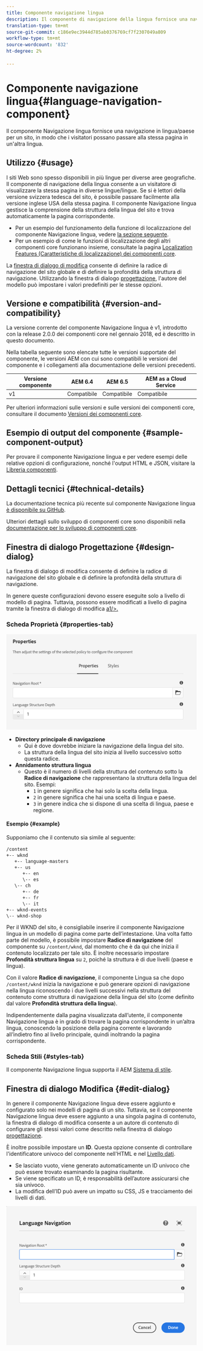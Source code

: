 ```yaml
---
title: Componente navigazione lingua
description: Il componente di navigazione della lingua fornisce una navigazione tra la lingua e il paese per un sito, in modo che i visitatori possano passare alla stessa pagina in un'impostazione internazionale diversa.
translation-type: tm+mt
source-git-commit: c186e9ec3944d785ab0376769cf7f2307049a809
workflow-type: tm+mt
source-wordcount: '832'
ht-degree: 2%

---
```



# Componente navigazione lingua{#language-navigation-component}

Il componente Navigazione lingua fornisce una navigazione in lingua/paese per un sito, in modo che i visitatori possano passare alla stessa pagina in un&#39;altra lingua.

## Utilizzo {#usage}

I siti Web sono spesso disponibili in più lingue per diverse aree geografiche. Il componente di navigazione della lingua consente a un visitatore di visualizzare la stessa pagina in diverse lingue/lingue. Se si è lettori della versione svizzera tedesca del sito, è possibile passare facilmente alla versione inglese USA della stessa pagina. Il componente Navigazione lingua gestisce la comprensione della struttura della lingua del sito e trova automaticamente la pagina corrispondente.

* Per un esempio del funzionamento della funzione di localizzazione del componente Navigazione lingua, vedere [la sezione seguente](#example).
* Per un esempio di come le funzioni di localizzazione degli altri componenti core funzionano insieme, consultate la pagina [Localization Features (Caratteristiche di localizzazione) dei componenti core](/help/get-started/localization.md).

La [finestra di dialogo di modifica](#edit-dialog) consente di definire la radice di navigazione del sito globale e di definire la profondità della struttura di navigazione. Utilizzando la finestra di dialogo [progettazione](#design-dialog), l&#39;autore del modello può impostare i valori predefiniti per le stesse opzioni.

## Versione e compatibilità {#version-and-compatibility}

La versione corrente del componente Navigazione lingua è v1, introdotto con la release 2.0.0 dei componenti core nel gennaio 2018, ed è descritto in questo documento.

Nella tabella seguente sono elencate tutte le versioni supportate del componente, le versioni AEM con cui sono compatibili le versioni del componente e i collegamenti alla documentazione delle versioni precedenti.

| Versione componente | AEM 6.4   | AEM 6.5 | AEM as a Cloud Service |
|--- |--- |--- |---|
| v1 | Compatibile | Compatibile | Compatibile |

Per ulteriori informazioni sulle versioni e sulle versioni dei componenti core, consultare il documento [Versioni dei componenti core](/help/versions.md).

## Esempio di output del componente {#sample-component-output}

Per provare il componente Navigazione lingua e per vedere esempi delle relative opzioni di configurazione, nonché l&#39;output HTML e JSON, visitare la [Libreria componenti](https://adobe.com/go/aem_cmp_library_langnav).

## Dettagli tecnici {#technical-details}

La documentazione tecnica più recente sul componente Navigazione lingua [è disponibile su GitHub](https://adobe.com/go/aem_cmp_tech_langnav_v1).

Ulteriori dettagli sullo sviluppo di componenti core sono disponibili nella [documentazione per lo sviluppo di componenti core](/help/developing/overview.md).

## Finestra di dialogo Progettazione {#design-dialog}

La finestra di dialogo di modifica consente di definire la radice di navigazione del sito globale e di definire la profondità della struttura di navigazione.

In genere queste configurazioni devono essere eseguite solo a livello di modello di pagina. Tuttavia, possono essere modificati a livello di pagina tramite la finestra di dialogo di modifica [a1/>.](#edit-dialog)

### Scheda Proprietà {#properties-tab}

![Finestra di dialogo Progettazione del componente Navigazione lingua](/help/assets/language-navigation-design.png)

* **Directory principale di navigazione**
   * Qui è dove dovrebbe iniziare la navigazione della lingua del sito.
   * La struttura della lingua del sito inizia al livello successivo sotto questa radice.
* **Annidamento struttura lingua**
   * Questo è il numero di livelli della struttura del contenuto sotto la **Radice di navigazione** che rappresentano la struttura della lingua del sito. Esempi:
      * `1` in genere significa che hai solo la scelta della lingua.
      * `2` in genere significa che hai una scelta di lingua e paese.
      * `3` in genere indica che si dispone di una scelta di lingua, paese e regione.

#### Esempio {#example}

Supponiamo che il contenuto sia simile al seguente:

```
/content
+-- wknd
   +-- language-masters
   +-- us
      +-- en
      \-- es
   \-- ch
      +-- de
      +-- fr
      \-- it
+-- wknd-events
\-- wknd-shop
```

Per il WKND del sito, è consigliabile inserire il componente Navigazione lingua in un modello di pagina come parte dell’intestazione. Una volta fatto parte del modello, è possibile impostare **Radice di navigazione** del componente su `/content/wknd`, dal momento che è da qui che inizia il contenuto localizzato per tale sito. È inoltre necessario impostare **Profondità struttura lingua** su `2`, poiché la struttura è di due livelli (paese e lingua).

Con il valore **Radice di navigazione**, il componente Lingua sa che dopo `/content/wknd` inizia la navigazione e può generare opzioni di navigazione nella lingua riconoscendo i due livelli successivi nella struttura del contenuto come struttura di navigazione della lingua del sito (come definito dal valore **Profondità struttura della lingua**).

Indipendentemente dalla pagina visualizzata dall’utente, il componente Navigazione lingua è in grado di trovare la pagina corrispondente in un’altra lingua, conoscendo la posizione della pagina corrente e lavorando all’indietro fino al livello principale, quindi inoltrando la pagina corrispondente.

### Scheda Stili {#styles-tab}

Il componente Navigazione lingua supporta il AEM [Sistema di stile](/help/get-started/authoring.md#component-styling).

## Finestra di dialogo Modifica {#edit-dialog}

In genere il componente Navigazione lingua deve essere aggiunto e configurato solo nei modelli di pagina di un sito. Tuttavia, se il componente Navigazione lingua deve essere aggiunto a una singola pagina di contenuto, la finestra di dialogo di modifica consente a un autore di contenuto di configurare gli stessi valori come descritto nella finestra di dialogo [progettazione](#design-dialog).

È inoltre possibile impostare un **ID**. Questa opzione consente di controllare l&#39;identificatore univoco del componente nell&#39;HTML e nel [Livello dati](/help/developing/data-layer/overview.md).

* Se lasciato vuoto, viene generato automaticamente un ID univoco che può essere trovato esaminando la pagina risultante.
* Se viene specificato un ID, è responsabilità dell’autore assicurarsi che sia univoco.
* La modifica dell’ID può avere un impatto su CSS, JS e tracciamento dei livelli di dati.

![Finestra di dialogo di modifica del componente Navigazione lingua](/help/assets/language-navigation-edit.png)
